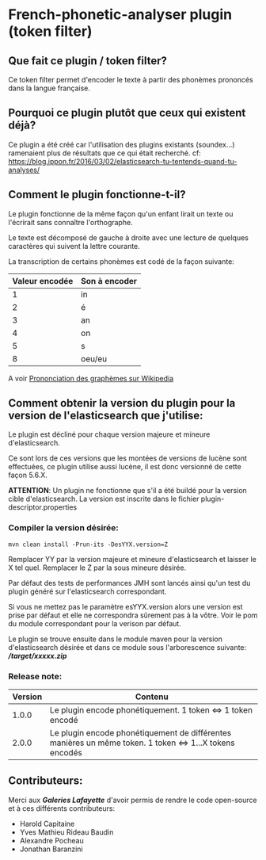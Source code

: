 # French-phonetic-analyser plugin (token filter)

## Que fait ce plugin / token filter?

Ce token filter permet d'encoder le texte à partir des phonèmes prononcés dans la langue française.

## Pourquoi ce plugin plutôt que ceux qui existent déjà?

Ce plugin a été créé car l'utilisation des plugins existants (soundex...)
ramenaient plus de résultats que ce qui était recherché. cf: https://blog.ippon.fr/2016/03/02/elasticsearch-tu-tentends-quand-tu-analyses/

## Comment le plugin fonctionne-t-il?

Le plugin fonctionne de la même façon qu'un enfant lirait un texte ou l'écrirait sans connaître l'orthographe.

Le texte est décomposé de gauche à droite avec une lecture de quelques caractères qui suivent la lettre courante.

La transcription de certains phonèmes est codé de la façon suivante:

|Valeur encodée   | Son à encoder   |
|-----------------|-----------------|
|        1        |          in     |
|        2        |           é     |
|        3        |          an     |
|        4        |          on     |
|        5        |           s     |
|        8        |      oeu/eu     |

A voir <a href="https://fr.wikipedia.org/wiki/Prononciation_du_fran%C3%A7ais#Prononciation_des_graph.C3.A8mes"/> Prononciation des graphèmes sur Wikipedia</a>


## Comment obtenir la version du plugin pour la version de l'elasticsearch que j'utilise:

Le plugin est décliné pour chaque version majeure et mineure d'elasticsearch.
 
Ce sont lors de ces versions que les montées de versions de lucène sont effectuées, ce plugin utilise aussi lucène, il est donc versionné de cette façon 5.6.X.

**ATTENTION**: Un plugin ne fonctionne que s'il a été buildé pour la version cible d'elasticsearch. La version est inscrite dans le fichier plugin-descriptor.properties

### Compiler la version désirée:


```shell
mvn clean install -Prun-its -DesYYX.version=Z
```
Remplacer YY par la version majeure et mineure d'elasticsearch et laisser le X tel quel. Remplacer le Z par la sous mineure désirée.

Par défaut des tests de performances JMH sont lancés ainsi qu'un test du plugin généré sur l'elasticsearch correspondant.

Si vous ne mettez pas le paramètre esYYX.version alors une version est prise par défaut et elle ne correspondra sûrement pas à la vôtre. Voir le pom du module correspondant pour la verison par défaut.

Le plugin se trouve ensuite dans le module maven pour la version d'elasticsearch désirée et dans ce module sous l'arborescence suivante: ***/target/xxxxx.zip***

### Release note:

| Version         | Contenu                                                                                                |
|-----------------|--------------------------------------------------------------------------------------------------------|
|        1.0.0    | Le plugin encode phonétiquement. 1 token <=> 1 token encodé                                            |
|        2.0.0    | Le plugin encode phonétiquement de différentes manières un même token. 1 token <=> 1...X tokens encodés|


## Contributeurs:
Merci aux ***Galeries Lafayette*** d'avoir permis de rendre le code open-source et à ces différents contributeurs:

* Harold Capitaine
* Yves Mathieu Rideau Baudin
* Alexandre Pocheau  
* Jonathan Baranzini
